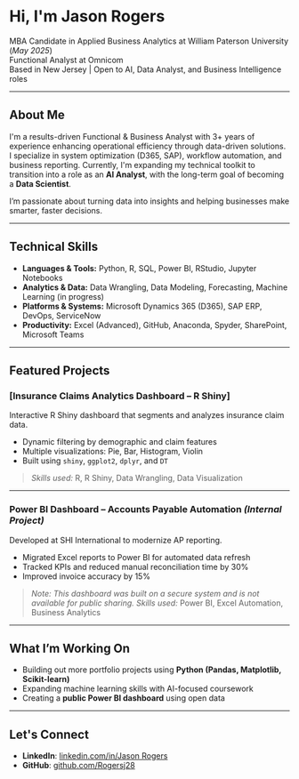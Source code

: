 # Hi, I'm Jason Rogers

MBA Candidate in Applied Business Analytics at William Paterson University (_May 2025_)  
Functional Analyst at Omnicom  
Based in New Jersey | Open to AI, Data Analyst, and Business Intelligence roles  

___
## About Me

I'm a results-driven Functional & Business Analyst with 3+ years of experience enhancing operational efficiency through data-driven solutions. I specialize in system optimization (D365, SAP), workflow automation, and business reporting. Currently, I'm expanding my technical toolkit to transition into a role as an **AI Analyst**, with the long-term goal of becoming a **Data Scientist**.

I’m passionate about turning data into insights and helping businesses make smarter, faster decisions.

___
## Technical Skills
- **Languages & Tools:** Python, R, SQL, Power BI, RStudio, Jupyter Notebooks  
- **Analytics & Data:** Data Wrangling, Data Modeling, Forecasting, Machine Learning (in progress)  
- **Platforms & Systems:** Microsoft Dynamics 365 (D365), SAP ERP, DevOps, ServiceNow  
- **Productivity:** Excel (Advanced), GitHub, Anaconda, Spyder, SharePoint, Microsoft Teams

___
## Featured Projects
### [Insurance Claims Analytics Dashboard – R Shiny]
Interactive R Shiny dashboard that segments and analyzes insurance claim data.  
- Dynamic filtering by demographic and claim features  
- Multiple visualizations: Pie, Bar, Histogram, Violin  
- Built using `shiny`, `ggplot2`, `dplyr`, and `DT`

> *Skills used:* R, R Shiny, Data Wrangling, Data Visualization

___
### Power BI Dashboard – Accounts Payable Automation *(Internal Project)*
Developed at SHI International to modernize AP reporting.  
- Migrated Excel reports to Power BI for automated data refresh  
- Tracked KPIs and reduced manual reconciliation time by 30%  
- Improved invoice accuracy by 15%

> *Note: This dashboard was built on a secure system and is not available for public sharing.*
> *Skills used:* Power BI, Excel Automation, Business Analytics

___
## What I’m Working On
- Building out more portfolio projects using **Python (Pandas, Matplotlib, Scikit-learn)**  
- Expanding machine learning skills with AI-focused coursework  
- Creating a **public Power BI dashboard** using open data  

---
## Let's Connect
- **LinkedIn**: [linkedin.com/in/Jason Rogers](https://linkedin.com/in/jason-rogers-8141a5168) 
- **GitHub**: [github.com/Rogersj28](https://github.com/Rogersj28)
